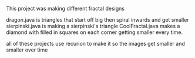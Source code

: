 This project was making different fractal designs 

dragon.java is triangles that start off big then spiral inwards and get smaller
sierpinski.java is making a sierpinski's triangle
CoolFractal.java makes a diamond with filled in squares on each corner getting smaller every time.

all of these projects use recurion to make it so the images get smaller and smaller over time
